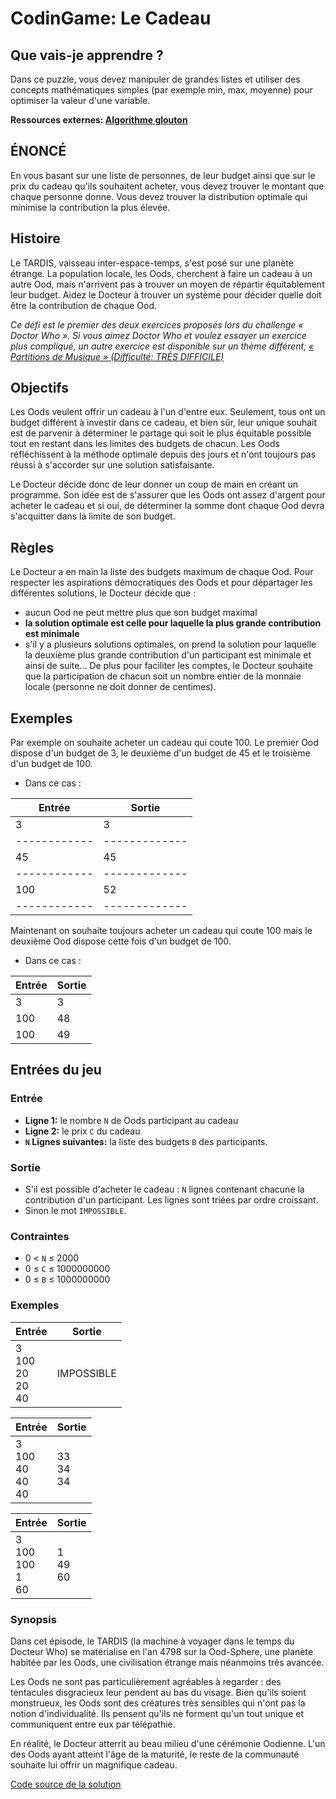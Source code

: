 # CodinGame: Le Cadeau

## Que vais-je apprendre ?
Dans ce puzzle, vous devez manipuler de grandes listes et utiliser des concepts mathématiques simples (par exemple min, max, moyenne) pour optimiser la valeur d'une variable.

**Ressources externes: [Algorithme glouton](https://fr.wikipedia.org/wiki/Algorithme_glouton)**

## ÉNONCÉ

En vous basant sur une liste de personnes, de leur budget ainsi que sur le prix du cadeau qu'ils souhaitent acheter, vous devez trouver le montant que chaque personne donne. Vous devez trouver la distribution optimale qui minimise la contribution la plus élevée.

## Histoire

Le TARDIS, vaisseau inter-espace-temps, s'est posé sur une planète étrange. La population locale, les Oods, cherchent à faire un cadeau à un autre Ood, mais n'arrivent pas à trouver un moyen de répartir équitablement leur budget. Aidez le Docteur à trouver un système pour décider quelle doit être la contribution de chaque Ood.

*Ce défi est le premier des deux exercices proposés lors du challenge « Doctor Who ». Si vous aimez Doctor Who et voulez essayer un exercice plus compliqué, un autre exercice est disponible sur un thème différent, [« Partitions de Musique » (Difficulté: TRÈS DIFFICILE)](https://www.codingame.com/training/expert/music-scores)*

## Objectifs

Les Oods veulent offrir un cadeau à l'un d'entre eux. Seulement, tous ont un budget différent à investir dans ce cadeau, et bien sûr, leur unique souhait est de parvenir à déterminer le partage qui soit le plus équitable possible tout en restant dans les limites des budgets de chacun. Les Oods réfléchissent à la méthode optimale depuis des jours et n'ont toujours pas réussi à s'accorder sur une solution satisfaisante.

Le Docteur décide donc de leur donner un coup de main en créant un programme. Son idée est de s'assurer que les Oods ont assez d'argent pour acheter le cadeau et si oui, de déterminer la somme dont chaque Ood devra s'acquitter dans la limite de son budget.

## Règles
Le Docteur a en main la liste des budgets maximum de chaque Ood. Pour respecter les aspirations démocratiques des Oods et pour départager les différentes solutions, le Docteur décide que :
- aucun Ood ne peut mettre plus que son budget maximal
- **la solution optimale est celle pour laquelle la plus grande contribution est minimale**
- s'il y a plusieurs solutions optimales, on prend la solution pour laquelle la deuxième plus grande contribution d'un participant est minimale et ainsi de suite...
De plus pour faciliter les comptes, le Docteur souhaite que la participation de chacun soit un nombre entier de la monnaie locale (personne ne doit donner de centimes).

## Exemples
Par exemple on souhaite acheter un cadeau qui coute 100. Le premier Ood dispose d'un budget de 3, le deuxième d'un budget de 45 et le troisième d'un budget de 100.
- Dans ce cas :

Entrée | Sortie
------------ | -------------
3 | 3
------------ | -------------
45 | 45
------------ | -------------
100 | 52
------------ | -------------

Maintenant on souhaite toujours acheter un cadeau qui coute 100 mais le deuxième Ood dispose cette fois d'un budget de 100.
- Dans ce cas :

Entrée | Sortie
------------ | -------------
3 | 3
100 | 48
100 | 49

## Entrées du jeu

### Entrée
- **Ligne 1:** le nombre `N` de Oods participant au cadeau
- **Ligne 2:** le prix `C` du cadeau
- **`N` Lignes suivantes:** la liste des budgets `B` des participants.

### Sortie
- S'il est possible d'acheter le cadeau : `N` lignes contenant chacune la contribution d'un participant. Les lignes sont triées par ordre croissant.
- Sinon le mot `IMPOSSIBLE`.
 
### Contraintes
- 0 < `N` ≤ 2000
- 0 ≤ `C` ≤ 1000000000
- 0 ≤ `B` ≤ 1000000000

### Exemples
Entrée | Sortie
------------ | -------------
3<br>100<br>20<br>20<br>40 | IMPOSSIBLE

Entrée | Sortie
------------ | -------------
3<br>100<br>40<br>40<br>40 | 33<br>34<br>34

Entrée | Sortie
------------ | -------------
3<br>100<br>100<br>1<br>60 | 1<br>49<br>60

### Synopsis
Dans cet épisode, le TARDIS (la machine à voyager dans le temps du Docteur Who) se matérialise en l'an 4798 sur la Ood-Sphere, une planète habitée par les Oods, une civilisation étrange mais néanmoins très avancée.

Les Oods ne sont pas particulièrement agréables à regarder : des tentacules disgracieux leur pendent au bas du visage. Bien qu'ils soient monstrueux, les Oods sont des créatures très sensibles qui n'ont pas la notion d'individualité. Ils pensent qu'ils ne forment qu'un tout unique et communiquent entre eux par télépathie.

En réalité, le Docteur atterrit au beau milieu d'une cérémonie Oodienne. L'un des Oods ayant atteint l'âge de la maturité, le reste de la communauté souhaite lui offrir un magnifique cadeau.

[Code source de la solution](https://github.com/Kous92/CodinGame-Swift-FR-/blob/main/Puzzles%20classiques/Moyen/Le%20Cadeau/leCadeau.swift)